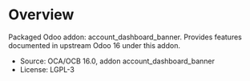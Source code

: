 # Overview

Packaged Odoo addon: account_dashboard_banner. Provides features documented in upstream Odoo 16 under this addon.

- Source: OCA/OCB 16.0, addon account_dashboard_banner
- License: LGPL-3
